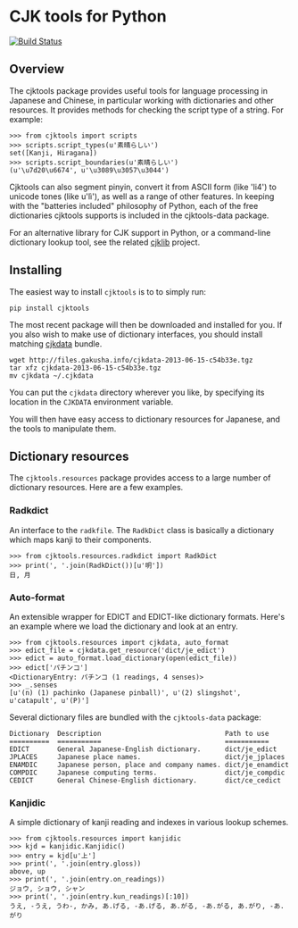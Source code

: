 # CJK tools for Python

[![Build Status](https://travis-ci.org/larsyencken/cjktools.png)](https://travis-ci.org/larsyencken/cjktools)

## Overview

The cjktools package provides useful tools for language processing in Japanese and Chinese, in particular working with dictionaries and other resources. It provides methods for checking the script type of a string. For example:

```pycon
>>> from cjktools import scripts
>>> scripts.script_types(u'素晴らしい')
set([Kanji, Hiragana])
>>> scripts.script_boundaries(u'素晴らしい')
(u'\u7d20\u6674', u'\u3089\u3057\u3044')
```

Cjktools can also segment pinyin, convert it from ASCII form (like 'li4') to unicode tones (like u'lì'), as well as a range of other features. In keeping with the "batteries included" philosophy of Python, each of the free dictionaries cjktools supports is included in the cjktools-data package.

For an alternative library for CJK support in Python, or a command-line dictionary lookup tool, see the related [cjklib](http://code.google.com/p/cjklib/) project.

## Installing

The easiest way to install `cjktools` is to to simply run:

```
pip install cjktools
```

The most recent package will then be downloaded and installed for you. If you also wish to make use of dictionary interfaces, you should install matching [cjkdata](https://github.com/larsyencken/cjkdata) bundle.

```
wget http://files.gakusha.info/cjkdata-2013-06-15-c54b33e.tgz
tar xfz cjkdata-2013-06-15-c54b33e.tgz
mv cjkdata ~/.cjkdata
```

You can put the `cjkdata` directory wherever you like, by specifying its location in the `CJKDATA` environment variable.

You will then have easy access to dictionary resources for Japanese, and the tools to manipulate them.

## Dictionary resources

The `cjktools.resources` package provides access to a large number of dictionary resources. Here are a few examples.

### Radkdict

An interface to the `radkfile`. The `RadkDict` class is basically a dictionary which maps kanji to their components.

```pycon
>>> from cjktools.resources.radkdict import RadkDict
>>> print(', '.join(RadkDict())[u'明'])
日, 月
```

### Auto-format

An extensible wrapper for EDICT and EDICT-like dictionary formats. Here's an example where we load the dictionary and look at an entry.

```pycon
>>> from cjktools.resources import cjkdata, auto_format
>>> edict_file = cjkdata.get_resource('dict/je_edict')
>>> edict = auto_format.load_dictionary(open(edict_file))
>>> edict['パチンコ']
<DictionaryEntry: パチンコ (1 readings, 4 senses)>
>>> _.senses
[u'(n) (1) pachinko (Japanese pinball)', u'(2) slingshot', u'catapult', u'(P)']
```

Several dictionary files are bundled with the `cjktools-data` package:

```
Dictionary  Description                               Path to use
==========  ===========                               ===========
EDICT       General Japanese-English dictionary.      dict/je_edict
JPLACES     Japanese place names.                     dict/je_jplaces
ENAMDIC     Japanese person, place and company names. dict/je_enamdict
COMPDIC     Japanese computing terms.                 dict/je_compdic
CEDICT      General Chinese-English dictionary.       dict/ce_cedict
```

### Kanjidic

A simple dictionary of kanji reading and indexes in various lookup schemes.

```pycon
>>> from cjktools.resources import kanjidic
>>> kjd = kanjidic.Kanjidic()
>>> entry = kjd[u'上']
>>> print(', '.join(entry.gloss))
above, up
>>> print(', '.join(entry.on_readings))
ジョウ, ショウ, シャン
>>> print(', '.join(entry.kun_readings)[:10])
うえ, -うえ, うわ-, かみ, あ.げる, -あ.げる, あ.がる, -あ.がる, あ.がり, -あ.がり
```

